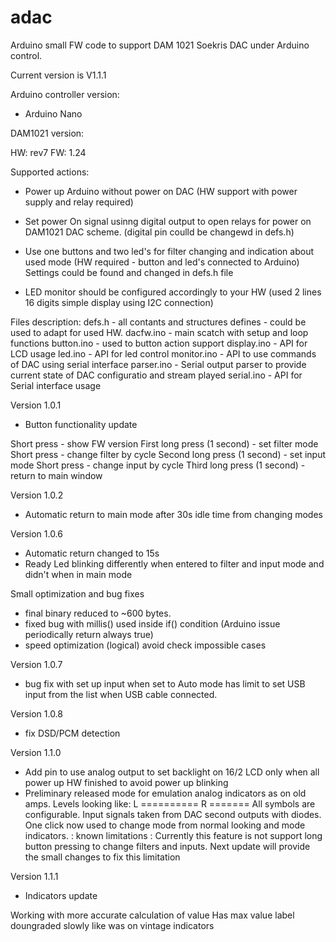 # adac

Arduino small FW code to support DAM 1021 Soekris DAC under Arduino control.

Current version is V1.1.1

Arduino controller version:
- Arduino Nano

DAM1021 version:

HW: rev7
FW: 1.24

Supported actions:
- Power up Arduino without power on DAC (HW support with power supply and relay required)
- Set power On signal usinng digital output to open relays for power on DAM1021 DAC scheme. (digital pin coulld be changewd in defs.h)
- Use one buttons and two led's for filter changing and indication about used mode (HW required - button and led's connected to Arduino)
                                    Settings could be found and changed in defs.h file

- LED monitor should be configured accordingly to your HW (used 2 lines 16 digits simple display using I2C connection)


Files description:
defs.h      - all contants and structures defines - could be used to adapt for used HW.
dacfw.ino   - main scatch with setup and loop functions
button.ino  - used to button action support
display.ino - API for LCD usage
led.ino     - API for led control
monitor.ino - API to use commands of DAC using serial interface
parser.ino  - Serial output parser to provide current state of DAC configuratio and stream played
serial.ino  - API for Serial interface usage



Version 1.0.1
- Button functionality update

Short press - show FW version
First long press (1 second) - set filter mode
        Short press - change filter by cycle
Second long press (1 second) - set input mode
        Short press - change input by cycle
Third long press (1 second) - return to main window

Version 1.0.2
- Automatic return to main mode after 30s idle time from changing modes

Version 1.0.6
- Automatic return changed to 15s
- Ready Led blinking differently when entered to filter and input mode and didn't when in main mode

Small optimization and bug fixes
 - final binary reduced to ~600 bytes.
 - fixed bug with millis() used inside if() condition (Arduino issue periodically return always true)
 - speed optimization (logical) avoid check impossible cases

 Version 1.0.7
 - bug fix with set up input when set to Auto mode has limit to set USB input from the list when USB cable connected.

 Version 1.0.8
 - fix DSD/PCM detection

Version 1.1.0
- Add pin to use analog output to set backlight on 16/2 LCD only when all power up HW finished to avoid power up blinking
- Preliminary released mode for emulation analog indicators as on old amps.
Levels looking like:
L ==========
R =======
All symbols are configurable.
Input signals taken from DAC second outputs with diodes.
One click now used to change mode from normal looking and mode indicators.
: known limitations :
Currently this feature is not support long button pressing to change filters and inputs. Next update will provide the small changes to fix this limitation

Version 1.1.1
- Indicators update

Working with more accurate calculation of value
Has max value label doungraded slowly like was on vintage indicators
